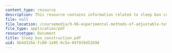```yaml
---
content_type: resource
description: This resource contains information related to sleep box construction.
file: null
file_location: /coursemedia/9-96-experimental-methods-of-adjustable-tetrode-array-neurophysiology-january-iap-2001/8b4d326efc801a958c5a04f939d52b9d_Sleep_box_construction.pdf
file_type: application/pdf
resourcetype: Document
title: Sleep_box_construction.pdf
uid: 8b4d326e-fc80-1a95-8c5a-04f939d52b9d
---
```

